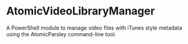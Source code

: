 # AtomicVideoLibraryManager
A PowerShell module to manage video files with iTunes style metadata using the AtomicParsley command-line tool.
